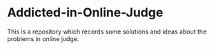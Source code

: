 # Addicted-in-Online-Judge
This is a repository which records some solutions and ideas about the problems in online judge.
